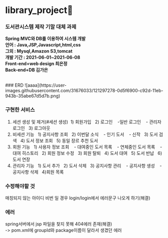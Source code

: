 # library_project📖
### 도서관시스템 제작 기말 대체 과제

<b>Spring MVC와 DB를 이용하여 시스템 개발 </b><br>
<b>언어 : Java,JSP,Javascript,html,css </b><br>
<b>그외 : Mysql,Amazon S3,tomcat </b><br>
<b>개발 기간 : 2021-06-01~2021-06-08</b><br>
<b>Front-end+web design 최은정</b><br>
<b>Back-end+DB 김가은</b>



<br>
### ERD
![aaaa](https://user-images.githubusercontent.com/31676033/121297278-0d5f6900-c92d-11eb-943b-35abe67d5d7b.png)



### 구현한 서비스
1. 세션 생성 및 제거(#세션 생성)
&nbsp;1) 회원가입
&nbsp; 2) 로그인
&nbsp;&nbsp;   -일반 로그인
&nbsp;&nbsp;   - 관리자 로그인
&nbsp; 3) 로그아웃
2. 비세션 기능
&nbsp; 1) 공지사항 조회
&nbsp; 2) 이번달 소식
&nbsp;&nbsp;   - 인기 도서
&nbsp;&nbsp;   - 신작
&nbsp; 3) 도서 검색
&nbsp; 4) 도서 정보 조회
&nbsp; 5) 동일 장르 추천 도서
3. 회원 기능
&nbsp; 1) 사용자 정보 조회
&nbsp;&nbsp;   - 대여중인 도서 목록
&nbsp;&nbsp;   - 연체중인 도서 목록
&nbsp;&nbsp;   - 대여 히스토리
&nbsp; 2) 회원 정보 수정
&nbsp; 3) 회원 탈퇴
&nbsp; 4) 도서 대여
&nbsp; 5) 도서 반납
&nbsp; 6) 도서 연장
4. 관리자 기능
&nbsp; 1) 도서 추가
&nbsp; 2) 도서 삭제
&nbsp; 3) 공지사항 관리
&nbsp;&nbsp;   - 공지사항 생성
&nbsp;&nbsp;   - 공지사항 삭제
&nbsp; 4)회원 목록

### 수정해야할 것  
매칭되지 않는 아이디 비번 일 경우 login/login에서 에러문구 나오게 하기(해결)


### 에러

spring서버에서 jsp 파일을 찾지 못해 404에러 존재(해결)<br>
-> pom.xml에 groupId와 package이름이 달라서 생겼던 에러


